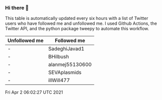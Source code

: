 ### Hi there 👋

This table is automatically updated every six hours with a list of Twitter users who have followed me and unfollowed me. I used Github Actions, the Twitter API, and the python package tweepy to automate this workflow.

| Unfollowed me |  Followed me |
| --- | --- |
|-|SadeghiJavad1|
|-|BHilbush|
|-|alanmej55130600|
|-|SEVAplasmids|
|-|illWill477|
Fri Apr  2 06:02:27 UTC 2021
